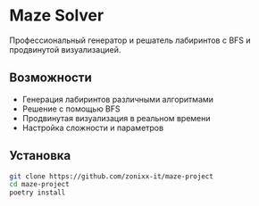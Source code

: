 # Maze Solver

Профессиональный генератор и решатель лабиринтов с BFS и продвинутой визуализацией.

## Возможности

- Генерация лабиринтов различными алгоритмами
- Решение с помощью BFS
- Продвинутая визуализация в реальном времени
- Настройка сложности и параметров

## Установка

```bash
git clone https://github.com/zonixx-it/maze-project
cd maze-project
poetry install
```
